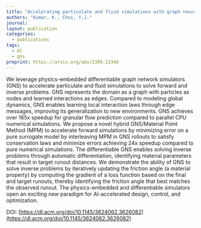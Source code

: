 ```yaml
---
title: "Accelerating particulate and fluid simulations with graph neural networks for solving forward and inverse problems"
authors: "Kumar, K., Choi, Y.J."
journal: 
layout: publication
categories: 
  - publications
tags:
  - ml
  - gns
preprint: https://arxiv.org/abs/2309.13348
---
```


We leverage physics-embedded differentiable graph network simulators (GNS) to accelerate particulate and fluid simulations to solve forward and inverse problems. GNS represents the domain as a graph with particles as nodes and learned interactions as edges. Compared to modeling global dynamics, GNS enables learning local interaction laws through edge messages, improving its generalization to new environments. GNS achieves over 165x speedup for granular flow prediction compared to parallel CPU numerical simulations. We propose a novel hybrid GNS/Material Point Method (MPM) to accelerate forward simulations by minimizing error on a pure surrogate model by interleaving MPM in GNS rollouts to satisfy conservation laws  and minimize errors achieving 24x speedup compared to pure numerical simulations. The differentiable GNS enables solving inverse problems through automatic differentiation, identifying material parameters that result in target runout distances. We demonstrate the ability of GNS to solve inverse problems by iteratively updating the friction angle (a material property) by computing the gradient of a loss function based on the final and target runouts, thereby identifying the friction angle that best matches the observed runout. The physics-embedded and differentiable simulators open an exciting new paradigm for AI-accelerated design, control, and optimization.

DOI: [https://dl.acm.org/doi/10.1145/3624062.3626082](https://dl.acm.org/doi/10.1145/3624062.3626082)